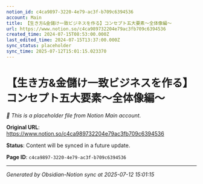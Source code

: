 ```yaml
---
notion_id: c4ca9897-3220-4e79-ac3f-b709c6394536
account: Main
title: 【生き方&金儲け一致ビジネスを作る】コンセプト五大要素〜全体像編〜
url: https://www.notion.so/c4ca989732204e79ac3fb709c6394536
created_time: 2024-07-15T08:53:00.000Z
last_edited_time: 2024-07-15T13:37:00.000Z
sync_status: placeholder
sync_time: 2025-07-12T15:01:15.023370
---
```


# 【生き方&金儲け一致ビジネスを作る】コンセプト五大要素〜全体像編〜

*🔄 This is a placeholder file from Notion Main account.*

**Original URL**: https://www.notion.so/c4ca989732204e79ac3fb709c6394536

**Status**: Content will be synced in a future update.

**Page ID**: `c4ca9897-3220-4e79-ac3f-b709c6394536`

---

*Generated by Obsidian-Notion sync at 2025-07-12 15:01:15*
